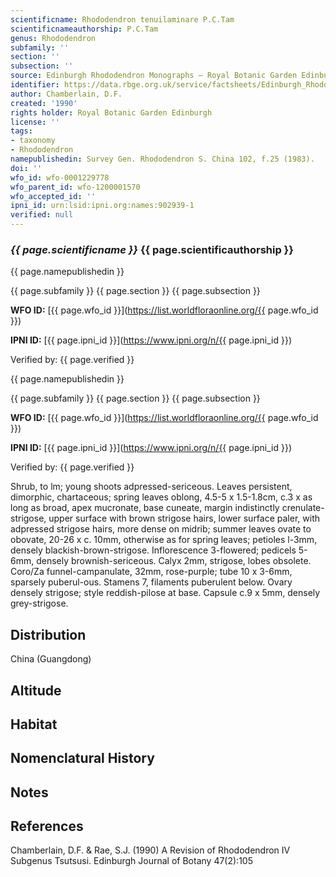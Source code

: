 ```yaml
---
scientificname: Rhododendron tenuilaminare P.C.Tam
scientificnameauthorship: P.C.Tam
genus: Rhododendron
subfamily: ''
section: ''
subsection: ''
source: Edinburgh Rhododendron Monographs – Royal Botanic Garden Edinburgh
identifier: https://data.rbge.org.uk/service/factsheets/Edinburgh_Rhododendron_Monographs.xhtml
author: Chamberlain, D.F.
created: '1990'
rights holder: Royal Botanic Garden Edinburgh
license: ''
tags:
- taxonomy
- Rhododendron
namepublishedin: Survey Gen. Rhododendron S. China 102, f.25 (1983).
doi: ''
wfo_id: wfo-0001229778
wfo_parent_id: wfo-1200001570
wfo_accepted_id: ''
ipni_id: urn:lsid:ipni.org:names:902939-1
verified: null
---
```

### _{{ page.scientificname }}_ {{ page.scientificauthorship }}
 {{ page.namepublishedin }}

{{ page.subfamily }} {{ page.section }} {{ page.subsection }}

**WFO ID:** [{{ page.wfo_id }}](https://list.worldfloraonline.org/{{ page.wfo_id }})

**IPNI ID:** [{{ page.ipni_id }}](https://www.ipni.org/n/{{ page.ipni_id }})

Verified by: {{ page.verified }}

 {{ page.namepublishedin }}

{{ page.subfamily }} {{ page.section }} {{ page.subsection }}

**WFO ID:** [{{ page.wfo_id }}](https://list.worldfloraonline.org/{{ page.wfo_id }})

**IPNI ID:** [{{ page.ipni_id }}](https://www.ipni.org/n/{{ page.ipni_id }})

Verified by: {{ page.verified }}



Shrub, to lm; young shoots adpressed-sericeous. Leaves persistent, dimorphic, chartaceous; spring leaves oblong, 4.5-5 x 1.5-1.8cm, c.3 x as long as broad, apex mucronate, base cuneate, margin indistinctly crenulate-strigose, upper surface with brown strigose hairs, lower surface paler, with adpressed strigose hairs, more dense on midrib; summer leaves ovate to obovate, 20-26 x c. 10mm, otherwise as for spring leaves; petioles l-3mm, densely blackish-brown-strigose. Inflorescence 3-flowered; pedicels 5-6mm, densely brownish-sericeous. Calyx 2mm, strigose, lobes obsolete. Coro/Za funnel-campanulate, 32mm, rose-purple; tube 10 x 3-6mm, sparsely puberul-ous. Stamens 7, filaments puberulent below. Ovary densely strigose; style reddish-pilose at base. Capsule c.9 x 5mm, densely grey-strigose.

## Distribution
China (Guangdong)

## Altitude


## Habitat


## Nomenclatural History

                       
## Notes


## References

Chamberlain, D.F. & Rae, S.J. (1990) A Revision of Rhododendron IV Subgenus Tsutsusi. Edinburgh Journal of Botany 47(2):105
